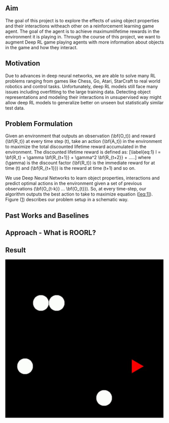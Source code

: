 ## Aim
The goal of this project is to explore the effects of using object properties and their interactions witheach other on a reinforcement learning game agent. The goal of the agent is to achieve maximumlifetime rewards in the environment it is playing in. Through the course of this project, we want to augment Deep RL game playing agents with more information about objects in the game and how they interact.

## Motivation
Due to advances in deep neural networks, we are able to solve many RL problems ranging from games like Chess, Go, Atari, StarCraft to real world robotics and control tasks. Unfortunately, deep RL models still face many issues including overfitting to the large training data. Detecting object representations and modeling their interactions in unsupervised way might allow deep RL models to generalize better on unseen but statistically similar test data.

## Problem Formulation
Given an environment that outputs an observation \(\bf{O_t}\) and reward \(\bf{R_t}\) at every time step \(t\), take an action \(\bf{A_t}\) in the environment to maximize the total discounted lifetime reward accumulated in the environment. The discounted lifetime reward is defined as: \[\label{eq:1} l = \bf{R_t} + \gamma \bf{R_{t+1}} + \gamma^2 \bf{R_{t+2}} + .....\] where \(\gamma\) is the discount factor \(\bf{R_t}\) is the immediate reward for at time \(t\) and \(\bf{R_{t+1}}\) is the reward at time \(t+1\) and so on.

We use Deep Neural Networks to learn object properties, interactions and predict optimal actions in the environment given a set of previous observations \(\bf{O_{t-k}} ... \bf{O_{t}}\). So, at every time-step, our algorithm outputs the best action to take to maximize equation ([\[eq:1\]](#eq:1)). Figure ([1](#fig:1)) describes our problem setup in a schematic way.

## Past Works and Baselines

## Approach - What is ROORL?

## Result
![Video](dqn_video.gif)


